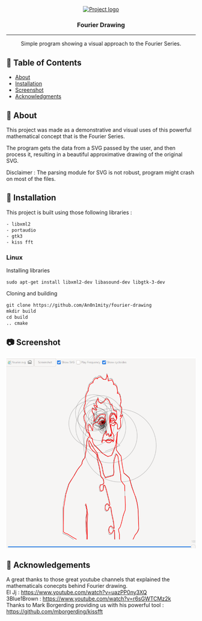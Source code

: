 <p align="center">
  <a href="" rel="noopener">
 <img width=200px height=200px src="https://www.tomesoftware.com/wp-content/uploads/2019/09/Screen-Shot-2019-07-09-at-10.50.35-AM-1-768x616.png" alt="Project logo"></a>
</p>

<h3 align="center">Fourier Drawing</h3>

<div align="center">

</div>

---

<p align="center"> Simple program showing a visual approach to the Fourier Series.
    <br> 
</p>

## 📝 Table of Contents

- [About](#about)
- [Installation](#installation)
- [Screenshot](#screenshot)
- [Acknowledgments](#acknowledgement)

## 🧐 About <a name = "about"></a>

This project was made as a demonstrative and visual uses of this powerful mathematical concept that is the Fourier Series. 

The program gets the data from a SVG passed by the user, and then process it, resulting in a beautiful approximative drawing of the original SVG.

Disclaimer : The parsing module for SVG is not robust, program might crash on most of the files. 

## 🚀 Installation <a name = "installation"></a>
This project is built using those following libraries :

```
- libxml2 
- portaudio
- gtk3 
- kiss fft
```

### Linux
Installing libraries

```
sudo apt-get install libxml2-dev libasound-dev libgtk-3-dev
```

Cloning and building 
```
git clone https://github.com/An0n1mity/fourier-drawing
mkdir build 
cd build
.. cmake
```

## 📷 Screenshot <a name = "screenshot"></a>
![alt text](https://github.com/An0n1mity/fourier-drawing/blob/main/screenshot.png)

## 🎉 Acknowledgements <a name = "acknowledgement"></a>

A great thanks to those great youtube channels that explained the mathematicals conecpts behind Fourier drawing.  
El Jj : <a>https://www.youtube.com/watch?v=uazPP0ny3XQ</a>  
3Blue1Brown : <a>https://www.youtube.com/watch?v=r6sGWTCMz2k</a>  
Thanks to Mark Borgerding providing us with his powerful tool : https://github.com/mborgerding/kissfft
